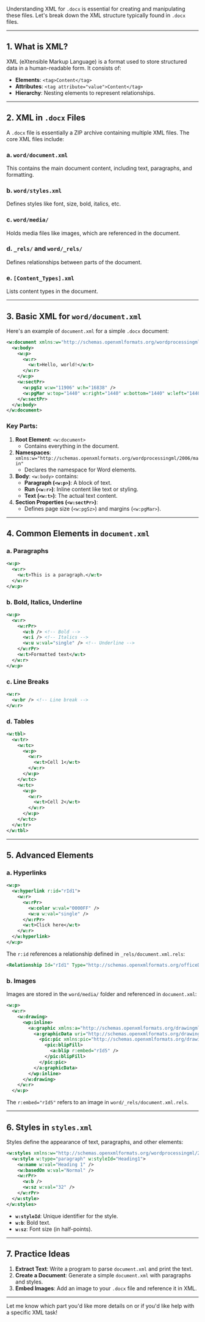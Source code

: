 Understanding XML for `.docx` is essential for creating and manipulating these files. Let's break down the XML structure typically found in `.docx` files.

---

## 1. **What is XML?**

XML (eXtensible Markup Language) is a format used to store structured data in a human-readable form. It consists of:

- **Elements**: `<tag>Content</tag>`
- **Attributes**: `<tag attribute="value">Content</tag>`
- **Hierarchy**: Nesting elements to represent relationships.

---

## 2. **XML in `.docx` Files**

A `.docx` file is essentially a ZIP archive containing multiple XML files. The core XML files include:

### a. `word/document.xml`

This contains the main document content, including text, paragraphs, and formatting.

### b. `word/styles.xml`

Defines styles like font, size, bold, italics, etc.

### c. `word/media/`

Holds media files like images, which are referenced in the document.

### d. `_rels/` and `word/_rels/`

Defines relationships between parts of the document.

### e. `[Content_Types].xml`

Lists content types in the document.

---

## 3. **Basic XML for `word/document.xml`**

Here's an example of `document.xml` for a simple `.docx` document:

```xml
<w:document xmlns:w="http://schemas.openxmlformats.org/wordprocessingml/2006/main">
  <w:body>
    <w:p>
      <w:r>
        <w:t>Hello, world!</w:t>
      </w:r>
    </w:p>
    <w:sectPr>
      <w:pgSz w:w="11906" w:h="16838" />
      <w:pgMar w:top="1440" w:right="1440" w:bottom="1440" w:left="1440" />
    </w:sectPr>
  </w:body>
</w:document>
```

### Key Parts:

1. **Root Element**: `<w:document>`
    - Contains everything in the document.
2. **Namespaces**: `xmlns:w="http://schemas.openxmlformats.org/wordprocessingml/2006/main"`
    - Declares the namespace for Word elements.
3. **Body**: `<w:body>` contains:
    - **Paragraph (`<w:p>`)**: A block of text.
    - **Run (`<w:r>`)**: Inline content like text or styling.
    - **Text (`<w:t>`)**: The actual text content.
4. **Section Properties (`<w:sectPr>`)**:
    - Defines page size (`<w:pgSz>`) and margins (`<w:pgMar>`).

---

## 4. **Common Elements in `document.xml`**

### a. Paragraphs

```xml
<w:p>
  <w:r>
    <w:t>This is a paragraph.</w:t>
  </w:r>
</w:p>
```

### b. Bold, Italics, Underline

```xml
<w:p>
  <w:r>
    <w:rPr>
      <w:b /> <!-- Bold -->
      <w:i /> <!-- Italics -->
      <w:u w:val="single" /> <!-- Underline -->
    </w:rPr>
    <w:t>Formatted text</w:t>
  </w:r>
</w:p>
```

### c. Line Breaks

```xml
<w:r>
  <w:br /> <!-- Line break -->
</w:r>
```

### d. Tables

```xml
<w:tbl>
  <w:tr>
    <w:tc>
      <w:p>
        <w:r>
          <w:t>Cell 1</w:t>
        </w:r>
      </w:p>
    </w:tc>
    <w:tc>
      <w:p>
        <w:r>
          <w:t>Cell 2</w:t>
        </w:r>
      </w:p>
    </w:tc>
  </w:tr>
</w:tbl>
```

---

## 5. **Advanced Elements**

### a. Hyperlinks

```xml
<w:p>
  <w:hyperlink r:id="rId1">
    <w:r>
      <w:rPr>
        <w:color w:val="0000FF" />
        <w:u w:val="single" />
      </w:rPr>
      <w:t>Click here</w:t>
    </w:r>
  </w:hyperlink>
</w:p>
```

The `r:id` references a relationship defined in `_rels/document.xml.rels`:

```xml
<Relationship Id="rId1" Type="http://schemas.openxmlformats.org/officeDocument/2006/relationships/hyperlink" Target="https://example.com" TargetMode="External" />
```

### b. Images

Images are stored in the `word/media/` folder and referenced in `document.xml`:

```xml
<w:p>
  <w:r>
    <w:drawing>
      <wp:inline>
        <a:graphic xmlns:a="http://schemas.openxmlformats.org/drawingml/2006/main">
          <a:graphicData uri="http://schemas.openxmlformats.org/drawingml/2006/picture">
            <pic:pic xmlns:pic="http://schemas.openxmlformats.org/drawingml/2006/picture">
              <pic:blipFill>
                <a:blip r:embed="rId5" />
              </pic:blipFill>
            </pic:pic>
          </a:graphicData>
        </wp:inline>
      </w:drawing>
    </w:r>
  </w:p>
```

The `r:embed="rId5"` refers to an image in `word/_rels/document.xml.rels`.

---

## 6. **Styles in `styles.xml`**

Styles define the appearance of text, paragraphs, and other elements:

```xml
<w:styles xmlns:w="http://schemas.openxmlformats.org/wordprocessingml/2006/main">
  <w:style w:type="paragraph" w:styleId="Heading1">
    <w:name w:val="Heading 1" />
    <w:basedOn w:val="Normal" />
    <w:rPr>
      <w:b />
      <w:sz w:val="32" />
    </w:rPr>
  </w:style>
</w:styles>
```

- **`w:styleId`**: Unique identifier for the style.
- **`w:b`**: Bold text.
- **`w:sz`**: Font size (in half-points).

---

## 7. **Practice Ideas**

1. **Extract Text**: Write a program to parse `document.xml` and print the text.
2. **Create a Document**: Generate a simple `document.xml` with paragraphs and styles.
3. **Embed Images**: Add an image to your `.docx` file and reference it in XML.

---

Let me know which part you'd like more details on or if you'd like help with a specific XML task!